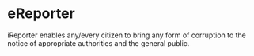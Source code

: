 # eReporter
iReporter enables any/every citizen to bring any form of corruption to the notice of appropriate authorities and the general public.
